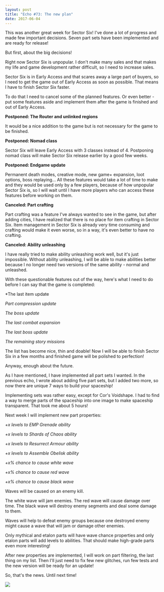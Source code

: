 ```yaml
---
layout: post
title: "Echo #73: The new plan"
date: 2017-06-04
---
```


This was another great week for Sector Six!
I've done a lot of progress and made few important decisions.
Seven part sets have been implemented and are ready for release!

But first, about the big decisions!

Right now Sector Six is unpopular.
I don't make many sales and that makes my life and game development rather difficult, so I need to increase sales.

Sector Six is in Early Access and that scares away a large part of buyers, so I need to get the game out of Early Access as soon as possible.
That means I have to finish Sector Six faster.

To do that I need to cancel some of the planned features.
Or even better - put some features aside and implement them after the game is finished and out of Early Access.

**Postponed: The Router and unlinked regions**

It would be a nice addition to the game but is not necessary for the game to be finished.

**Postponed: Nomad class**

Sector Six will leave Early Access with 3 classes instead of 4.
Postponing nomad class will make Sector Six release earlier by a good few weeks.

**Postponed: Endgame update**

Permanent death modes, creative mode, new game+ expansion, loot options, boss replaying...
All these features would take a lot of time to make and they would be used only by a few players, because of how unpopular Sector Six is, so I will wait until I have more players who can access these features before working on them.

**Canceled: Part crafting**

Part crafting was a feature I've always wanted to see in the game, but after adding cities, I have realized that there is no place for item crafting in Sector Six.
Item management in Sector Six is already very time consuming and crafting would make it even worse, so in a way, it's even better to have no crafting.

**Canceled: Ability unleashing**

I have really tried to make ability unleashing work well, but it's just impossible.
Without ability unleashing, I will be able to make abilities better because I no longer need two versions of the same ability - normal and unleashed.

With these questionable features out of the way, here's what I need to do before I can say that the game is completed:

*The last item update

*Part compression update*

*The boss update*

*The last combat expansion*

*The last boss update*

*The remaining story missions*

The list has become nice, thin and doable!
Now I will be able to finish Sector Six in a few months and finished game will be polished to perfection!

Anyway, enough about the future.

As I have mentioned, I have implemented all part sets I wanted.
In the previous echo, I wrote about adding five part sets, but I added two more, so now there are unique 7 ways to build your spaceship!

Implementing sets was rather easy, except for Cor's Voidshape.
I had to find a way to merge parts of the spaceship into one image to make spaceship transparent.
That took me about 5 hours!

Next week I will implement new part properties:

*+x levels to EMP Grenade ability*

*+x levels to Shards of Chaos ability*

*+x levels to Resurrect Armour ability*

*+x levels to Assemble Obelisk ability*

*+x% chance to cause white wave*

*+x% chance to cause red wave*

*+x% chance to cause black wave*

Waves will be caused on an enemy kill.

The white wave will jam enemies.
The red wave will cause damage over time.
The black wave will destroy enemy segments and deal some damage to them.

Waves will help to defeat enemy groups because one destroyed enemy might cause a wave that will jam or damage other enemies.

Only mythical and etalon parts will have wave chance properties and only etalon parts will add levels to abilities.
That should make high-grade parts even more interesting!

After new properties are implemented, I will work on part filtering, the last thing on my list. Then I'll just need to fix few new glitches, run few tests and the new version will be ready for an update!

So, that's the news.
Until next time!

![](https://github.com/Zuurix/Zuurix.github.io/blob/master/images/echo%2073/More%20improved%20set%20screen%202017.06.04.png?raw=true)
